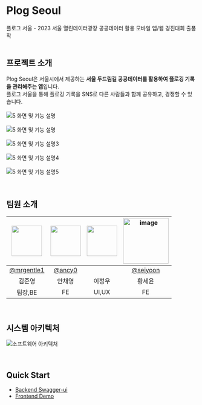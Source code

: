 # Plog Seoul
플로그 서울 - 2023 서울 열린데이터광장 공공데이터 활용 모바일 앱/웹 경진대회 출품작 <br/>
 <br/>

## 프로젝트 소개
Plog Seoul은 서울시에서 제공하는 <b>서울 두드림길 공공데이터를 활용하여 플로깅 기록을 관리해주는 앱</b>입니다. <br/>
플로그 서울을 통해 플로깅 기록을 SNS로 다른 사람들과 함께 공유하고, 경쟁할 수 있습니다.
<br/>
<br/>
![5  화면 및 기능 설명](https://github.com/mrgentle1/Plog-Seoul/assets/66265618/ed1c332b-b8a0-4abb-a583-eaf51cd25d3d)<br/><br/>
![5  화면 및 기능 설명](https://github.com/mrgentle1/Plog-Seoul/assets/66265618/1c6f80a6-ec39-4d52-a3b8-688fa1b64d88)<br/><br/>
![5  화면 및 기능 설명3](https://github.com/mrgentle1/Plog-Seoul/assets/66265618/dbaa00aa-b1b6-4539-895d-7b63883c24ad)<br/><br/>
![5  화면 및 기능 설명4](https://github.com/mrgentle1/Plog-Seoul/assets/66265618/726cabc8-dafa-4c26-94bc-d0226d3254e8)<br/><br/>
![5  화면 및 기능 설명5](https://github.com/mrgentle1/Plog-Seoul/assets/66265618/5f361b6d-1b2c-42df-b1eb-32d99badc153)


 <br/>
 
## 팀원 소개        
|<img src="https://github.com/~~~.png" width="80">|<img src="https://github.com/~~~.png" width="80">|<img src="https://github.com/~~~.png" width="80">|<img width="120" alt="image" src="https://github.com/mrgentle1/Plog-Seoul/assets/66265618/57d11682-82bd-4e74-bbd9-1df05613c73a">|
|:---:|:---:|:---:|:---:|
|[@mrgentle1](https://github.com/mrgentle1)|[@ancy0](https://github.com/ancy0)|[]()|[@seiyoon](https://github.com/seiyoon)|        
|김준영|안채영|이정우|황세윤|
|팀장,BE|FE|UI,UX|FE|


 <br/>

## 시스템 아키텍처
![소프트웨어 아키텍처](https://github.com/mrgentle1/Plog-Seoul/assets/59019322/2f19bd87-c1a9-4103-925b-b840d9a684e5)

 <br/>

## Quick Start
- [Backend Swagger-ui](https://seoul-plog.shop/swagger-ui/)
- [Frontend Demo](https://plog-seoul-git-develop-mrgentle1.vercel.app/)
